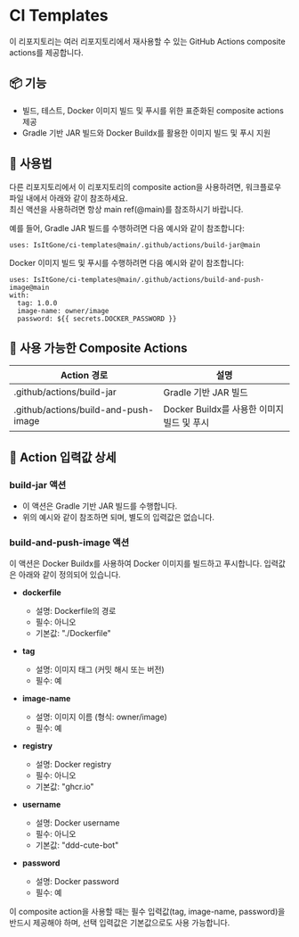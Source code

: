# CI Templates

이 리포지토리는 여러 리포지토리에서 재사용할 수 있는 GitHub Actions composite actions를 제공합니다.

## 📦 기능

- 빌드, 테스트, Docker 이미지 빌드 및 푸시를 위한 표준화된 composite actions 제공
- Gradle 기반 JAR 빌드와 Docker Buildx를 활용한 이미지 빌드 및 푸시 지원

## 🚀 사용법

다른 리포지토리에서 이 리포지토리의 composite action을 사용하려면, 워크플로우 파일 내에서 아래와 같이 참조하세요.  
최신 액션을 사용하려면 항상 main ref(@main)를 참조하시기 바랍니다.

예를 들어, Gradle JAR 빌드를 수행하려면 다음 예시와 같이 참조합니다:
```
uses: IsItGone/ci-templates@main/.github/actions/build-jar@main
```

Docker 이미지 빌드 및 푸시를 수행하려면 다음 예시와 같이 참조합니다:  
```
uses: IsItGone/ci-templates@main/.github/actions/build-and-push-image@main
with:  
  tag: 1.0.0  
  image-name: owner/image  
  password: ${{ secrets.DOCKER_PASSWORD }}
```
## 📁 사용 가능한 Composite Actions

| Action 경로                                          | 설명                                             |
| ---------------------------------------------------- | ------------------------------------------------ |
| .github/actions/build-jar                            | Gradle 기반 JAR 빌드                              |
| .github/actions/build-and-push-image                 | Docker Buildx를 사용한 이미지 빌드 및 푸시          |

## 🔧 Action 입력값 상세

### build-jar 액션
- 이 액션은 Gradle 기반 JAR 빌드를 수행합니다.
- 위의 예시와 같이 참조하면 되며, 별도의 입력값은 없습니다.

### build-and-push-image 액션
이 액션은 Docker Buildx를 사용하여 Docker 이미지를 빌드하고 푸시합니다. 입력값은 아래와 같이 정의되어 있습니다.

- **dockerfile**  
  - 설명: Dockerfile의 경로  
  - 필수: 아니오  
  - 기본값: "./Dockerfile"

- **tag**  
  - 설명: 이미지 태그 (커밋 해시 또는 버전)  
  - 필수: 예

- **image-name**  
  - 설명: 이미지 이름 (형식: owner/image)  
  - 필수: 예

- **registry**  
  - 설명: Docker registry  
  - 필수: 아니오  
  - 기본값: "ghcr.io"

- **username**  
  - 설명: Docker username  
  - 필수: 아니오  
  - 기본값: "ddd-cute-bot"

- **password**  
  - 설명: Docker password  
  - 필수: 예

이 composite action을 사용할 때는 필수 입력값(tag, image-name, password)을 반드시 제공해야 하며, 선택 입력값은 기본값으로도 사용 가능합니다.
